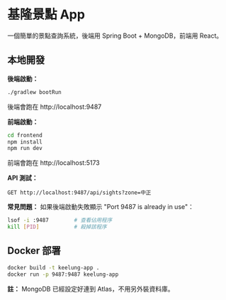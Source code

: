 # 基隆景點 App

一個簡單的景點查詢系統，後端用 Spring Boot + MongoDB，前端用 React。

## 本地開發

**後端啟動：**
```bash
./gradlew bootRun
```
後端會跑在 http://localhost:9487

**前端啟動：**
```bash
cd frontend
npm install
npm run dev
```
前端會跑在 http://localhost:5173

**API 測試：**
```
GET http://localhost:9487/api/sights?zone=中正
```

**常見問題：**
如果後端啟動失敗顯示 "Port 9487 is already in use"：
```bash
lsof -i :9487        # 查看佔用程序
kill [PID]           # 殺掉該程序
```

## Docker 部署

```bash
docker build -t keelung-app .
docker run -p 9487:9487 keelung-app
```

**註：** MongoDB 已經設定好連到 Atlas，不用另外裝資料庫。